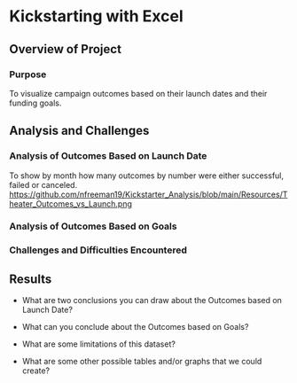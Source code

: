 
# Kickstarting with Excel

## Overview of Project

### Purpose
To visualize campaign outcomes based on their launch dates and their funding goals.
## Analysis and Challenges

### Analysis of Outcomes Based on Launch Date
To show by month how many outcomes by number were either successful, failed or canceled.
https://github.com/nfreeman19/Kickstarter_Analysis/blob/main/Resources/Theater_Outcomes_vs_Launch.png
### Analysis of Outcomes Based on Goals

### Challenges and Difficulties Encountered

## Results

- What are two conclusions you can draw about the Outcomes based on Launch Date?

- What can you conclude about the Outcomes based on Goals?

- What are some limitations of this dataset?

- What are some other possible tables and/or graphs that we could create?
